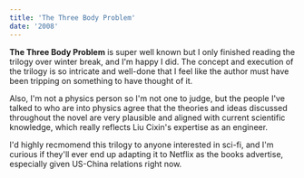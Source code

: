 ```yaml
---
title: 'The Three Body Problem'
date: '2008'
---
```


**The Three Body Problem** is super well known but I only finished reading the trilogy over winter break, and I'm happy I did. The concept and execution of the trilogy is so intricate and well-done that I feel like the author must have been tripping on something to have thought of it.

Also, I'm not a physics person so I'm not one to judge, but the people I've talked to who are into physics agree that the theories and ideas discussed throughout the novel are very plausible and aligned with current scientific knowledge, which really reflects Liu Cixin's expertise as an engineer.

I'd highly recmomend this trilogy to anyone interested in sci-fi, and I'm curious if they'll ever end up adapting it to Netflix as the books advertise, especially given US-China relations right now.